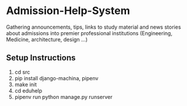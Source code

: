 # Admission-Help-System
Gathering announcements, tips, links to study material and news stories about admissions into premier professional institutions (Engineering, Medicine, architecture, design ...)
## Setup Instructions
1. cd src
2. pip install django-machina, pipenv
3. make init
4. cd eduhelp
5. pipenv run python manage.py runserver
